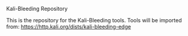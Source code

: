 Kali-Bleeding Repository

This is the repository for the Kali-Bleeding tools. Tools will be imported from:
https://http.kali.org/dists/kali-bleeding-edge
